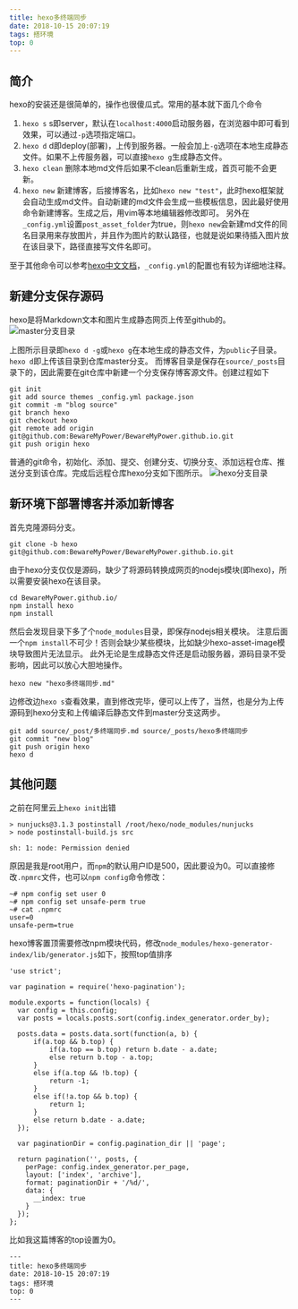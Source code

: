 ```yaml
---
title: hexo多终端同步
date: 2018-10-15 20:07:19
tags: 搭环境
top: 0
---
```

## 简介
hexo的安装还是很简单的，操作也很傻瓜式。常用的基本就下面几个命令
1. `hexo s`
s即server，默认在`localhost:4000`启动服务器，在浏览器中即可看到效果，可以通过`-p`选项指定端口。
2. `hexo d`
d即deploy(部署)，上传到服务器。一般会加上`-g`选项在本地生成静态文件。如果不上传服务器，可以直接`hexo g`生成静态文件。
3. `hexo clean`
删除本地md文件后如果不clean后重新生成，首页可能不会更新。
4. `hexo new`
新建博客，后接博客名，比如`hexo new "test"`，此时hexo框架就会自动生成md文件。自动新建的md文件会生成一些模板信息，因此最好使用命令新建博客。生成之后，用vim等本地编辑器修改即可。
另外在`_config.yml`设置`post_asset_folder`为true，则`hexo new`会新建md文件的同名目录用来存放图片，并且作为图片的默认路径，也就是说如果待插入图片放在该目录下，路径直接写文件名即可。

至于其他命令可以参考[hexo中文文档](https://hexo.io/zh-cn/docs/commands.html)，`_config.yml`的配置也有较为详细地注释。

## 新建分支保存源码
hexo是将Markdown文本和图片生成静态网页上传至github的。
![master分支目录](master分支目录.jpg)

上图所示目录即`hexo d -g`或`hexo g`在本地生成的静态文件，为`public`子目录。`hexo d`即上传该目录到仓库master分支。
而博客目录是保存在`source/_posts`目录下的，因此需要在git仓库中新建一个分支保存博客源文件。创建过程如下
```
git init
git add source themes _config.yml package.json
git commit -m "blog source"
git branch hexo
git checkout hexo
git remote add origin git@github.com:BewareMyPower/BewareMyPower.github.io.git
git push origin hexo
```
普通的git命令，初始化、添加、提交、创建分支、切换分支、添加远程仓库、推送分支到该仓库。完成后远程仓库hexo分支如下图所示。
![hexo分支目录](hexo分支目录.jpg)

## 新环境下部署博客并添加新博客
首先克隆源码分支。
```
git clone -b hexo git@github.com:BewareMyPower/BewareMyPower.github.io.git
```
由于hexo分支仅仅是源码，缺少了将源码转换成网页的nodejs模块(即hexo)，所以需要安装hexo在该目录。
```
cd BewareMyPower.github.io/
npm install hexo
npm install
```
然后会发现目录下多了个`node_modules`目录，即保存nodejs相关模块。
注意后面一个`npm install`不可少！否则会缺少某些模块，比如缺少hexo-asset-image模块导致图片无法显示。
此外无论是生成静态文件还是启动服务器，源码目录不受影响，因此可以放心大胆地操作。
```
hexo new "hexo多终端同步.md"
```
边修改边`hexo s`查看效果，直到修改完毕，便可以上传了，当然，也是分为上传源码到hexo分支和上传编译后静态文件到master分支这两步。
```
git add source/_post/多终端同步.md source/_posts/hexo多终端同步
git commit "new blog"
git push origin hexo
hexo d
```

## 其他问题
之前在阿里云上`hexo init`出错
```
> nunjucks@3.1.3 postinstall /root/hexo/node_modules/nunjucks
> node postinstall-build.js src

sh: 1: node: Permission denied
```
原因是我是root用户，而`npm`的默认用户ID是500，因此要设为0。可以直接修改`.npmrc`文件，也可以`npm config`命令修改：
```
~# npm config set user 0
~# npm config set unsafe-perm true
~# cat .npmrc
user=0
unsafe-perm=true
```
hexo博客置顶需要修改npm模块代码，修改`node_modules/hexo-generator-index/lib/generator.js`如下，按照top值排序
```
'use strict';

var pagination = require('hexo-pagination');

module.exports = function(locals) {
  var config = this.config;
  var posts = locals.posts.sort(config.index_generator.order_by);

  posts.data = posts.data.sort(function(a, b) {
      if(a.top && b.top) {
          if(a.top == b.top) return b.date - a.date;
          else return b.top - a.top;
      }
      else if(a.top && !b.top) {
          return -1;
      }
      else if(!a.top && b.top) {
          return 1;
      }
      else return b.date - a.date;
  });

  var paginationDir = config.pagination_dir || 'page';

  return pagination('', posts, {
    perPage: config.index_generator.per_page,
    layout: ['index', 'archive'],
    format: paginationDir + '/%d/',
    data: {
      __index: true
    }
  });
};
```
比如我这篇博客的top设置为0。
```
---
title: hexo多终端同步
date: 2018-10-15 20:07:19
tags: 搭环境
top: 0
---
```